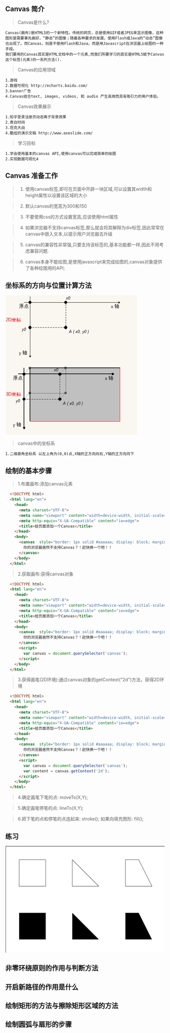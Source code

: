 ## Canvas 简介

  > Canvas是什么?

    Canvas(画布)是HTML5的一个新特性。传统的网页，总是使用GIF或者JPEG来显示图像，这种图形是需要事先画好，“静态”的图像；随着各种要求的发展，使用Flash或Java的“动态”图像也出现了。而Canvas，则是不使用Flash和Java，而是用Javascript在浏览器上绘图的一种手段。
    我们要用的Canvas其实是HTML文档中的一个元素,而我们所要学习的其实是HTML5赋予Canvas这个标签(元素)的一系列方法().

  > Canvas的应用领域

    1.游戏  
    2.数据可视化 http://echarts.baidu.com/
    3.banner广告 
    4.Canvas结合text, images, videos, 和 audio 产生高效而具有吸引力的用户体验。

  > Canvas效果展示

    1.知乎登录注册页动态离子背景效果
    2.表白时间
    3.坦克大战
    4.酷炫的演示文稿 http://www.axeslide.com/

  > 学习目标

    1.学会使用基本的canvas API,使用canvas可以完成简单的绘图
    2.实现数据可视化4
## Canvas 准备工作
  > 1. 使用canvas标签,即可在页面中开辟一块区域,可以设置其width和height属性以设置该区域的大小

  > 2. 默认canvas的宽高为300和150

  > 3. 不要使用css的方式设置宽高,应该使用html属性

  > 4. 如果浏览器不支持canvas标签,那么就会将其解释为div标签,因此常常在canvas中嵌入文本,以提示用户浏览器去升级

  > 5. canvas的兼容性非常强,只要支持该标签的,基本功能都一样,因此不用考虑兼容问题.

  > 6. canvas本身不能绘图,是使用javascript来完成绘图的,canvas对象提供了各种绘图用的API;

## 坐标系的方向与位置计算方法
  ![坐标系图](./images/coords.png)

  > canvas中的坐标系

    1.二维直角坐标系 以左上角为(0,0)点,X轴的正方向向右,Y轴的正方向向下
## 绘制的基本步骤
  > 1.布置画布:添加canvas元素

  ```html
    <!DOCTYPE html>
    <html lang="en">
      <head>
        <meta charset="UTF-8">
        <meta name="viewport" content="width=device-width, initial-scale=1.0">
        <meta http-equiv="X-UA-Compatible" content="ie=edge">
        <title>给页面添加一个Canvas</title>
      </head>
      <body>
        <canvas  style="border: 1px solid #aaaaaa; display: block; margin: 50px auto;" width="600" height="600">
          你的浏览器居然不支持Canvas？！赶快换一个吧！！
        </canvas>
      </body>
    </html>
  ```
  > 2.获取画布:获得canvas对象

  ```html
    <!DOCTYPE html>
    <html lang="en">
      <head>
        <meta charset="UTF-8">
        <meta name="viewport" content="width=device-width, initial-scale=1.0">
        <meta http-equiv="X-UA-Compatible" content="ie=edge">
        <title>给页面添加一个Canvas</title>
      </head>
      <body>
        <canvas  style="border: 1px solid #aaaaaa; display: block; margin: 50px auto;" width="800" height="600">
          你的浏览器居然不支持Canvas？！赶快换一个吧！！
        </canvas>
        <script>
          var canvas = document.querySelector('canvas');
        </script>
      </body>
    </html>
  ```
  > 3.获得画笔(2D环境):通过canvas对象的getContext("2d")方法，获得2D环境

  ```html
    <!DOCTYPE html>
    <html lang="en">
      <head>
        <meta charset="UTF-8">
        <meta name="viewport" content="width=device-width, initial-scale=1.0">
        <meta http-equiv="X-UA-Compatible" content="ie=edge">
        <title>给页面添加一个Canvas</title>
      </head>
      <body>
        <canvas  style="border: 1px solid #aaaaaa; display: block; margin: 50px auto;" width="800" height="600">
          你的浏览器居然不支持Canvas？！赶快换一个吧！！
        </canvas>
        <script>
          var canvas = document.querySelector('canvas');
          var content = canvas.getContext('2d');
        </script>
      </body>
    </html>
  ```  
  > 4.确定画笔下笔的点: moveTo(X,Y);

  > 5.确定画笔停笔的点: lineTo(X,Y);

  > 6.把下笔的点和停笔的点连起来: stroke(); 如果向填充图形: fill();
## 练习

  ![练习1](./images/practise-1.png)

## 非零环绕原则的作用与判断方法
## 开启新路径的作用是什么
## 绘制矩形的方法与擦除矩形区域的方法
## 绘制圆弧与扇形的步骤